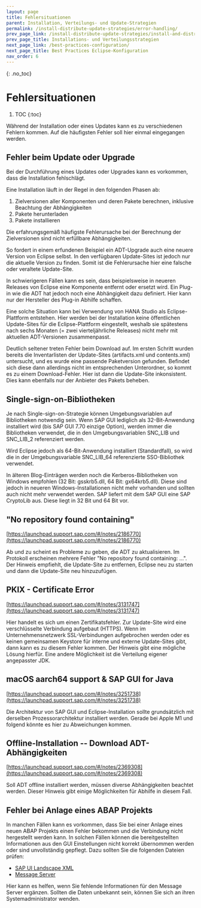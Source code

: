 ```yaml
---
layout: page
title: Fehlersituationen
parent: Installation, Verteilungs- und Update-Strategien
permalink: /install-distribute-update-strategies/error-handling/
prev_page_link: /install-distribute-update-strategies/install-and-distribute/
prev_page_title: Installations- und Verteilungsstrategien
next_page_link: /best-practices-configuration/
next_page_title: Best Practices Eclipse-Konfiguration
nav_order: 6
---
```


{: .no_toc}
# Fehlersituationen

1. TOC
{:toc}

Während der Installation oder eines Updates kann es zu verschiedenen Fehlern kommen. Auf die häufigsten Fehler soll hier einmal eingegangen werden.

## Fehler beim Update oder Upgrade

Bei der Durchführung eines Updates oder Upgrades kann es vorkommen, dass die Installation fehlschlägt.

Eine Installation läuft in der Regel in den folgenden Phasen ab:

1. Zielversionen aller Komponenten und deren Pakete berechnen, inklusive Beachtung der Abhängigkeiten
2. Pakete herunterladen
3. Pakete installieren

Die erfahrungsgemäß häufigste Fehlerursache bei der Berechnung der Zielversionen sind nicht erfüllbare Abhängigkeiten.

So fordert in einem erfundenen Beispiel ein ADT-Upgrade auch eine neuere Version von Eclipse selbst. In den verfügbaren Update-Sites ist jedoch nur die aktuelle Version zu finden. Somit ist die Fehlerursache hier eine falsche oder veraltete Update-Site.

In schwierigeren Fällen kann es sein, dass beispielsweise in neueren Releases von Eclipse eine Komponente entfernt oder ersetzt wird. Ein Plug-in wie die ADT hat jedoch noch eine Abhängigkeit dazu definiert. Hier kann nur der Hersteller des Plug-in Abhilfe schaffen.

Eine solche Situation kann bei Verwendung von HANA Studio als Eclipse-Plattform entstehen. Hier werden bei der Installation keine öffentlichen Update-Sites für die Eclipse-Plattform eingestellt, weshalb sie spätestens nach sechs Monaten (= zwei vierteljährliche Releases) nicht mehr mit aktuellen ADT-Versionen zusammenpasst.

Deutlich seltener treten Fehler beim Download auf. Im ersten Schritt wurden bereits die Inventarlisten der Update-Sites (artifacts.xml und contents.xml) untersucht, und es wurde eine passende Paketversion gefunden. Befindet sich diese dann allerdings nicht im entsprechenden Unterordner, so kommt es zu einem Download-Fehler. Hier ist dann die Update-Site inkonsistent. Dies kann ebenfalls nur der Anbieter des Pakets beheben.

## Single-sign-on-Bibliotheken

Je nach Single-sign-on-Strategie können Umgebungsvariablen auf Bibliotheken notwendig sein. Wenn SAP GUI lediglich als 32-Bit-Anwendung installiert wird (bis SAP GUI 7.70 einzige Option), werden immer die Bibliotheken verwendet, die in den Umgebungsvariablen SNC_LIB und SNC_LIB_2 referenziert werden.

Wird Eclipse jedoch als 64-Bit-Anwendung installiert (Standardfall), so wird die in der Umgebungsvariable SNC_LIB_64 referenzierte SSO-Bibliothek verwendet.

In älteren Blog-Einträgen werden noch die Kerberos-Bibliotheken von Windows empfohlen (32 Bit: gsskrb5.dll, 64 Bit: gx64krb5.dll). Diese sind jedoch in neueren Windows-Installationen nicht mehr vorhanden und sollten auch nicht mehr verwendet werden. SAP liefert mit dem SAP GUI eine SAP CryptoLib aus. Diese liegt in 32 Bit und 64 Bit vor.

## "No repository found containing"

[https://launchpad.support.sap.com/#/notes/2186770](https://launchpad.support.sap.com/#/notes/2186770)

Ab und zu scheint es Probleme zu geben, die ADT zu aktualisieren. Im Protokoll erscheinen mehrere Fehler "No repository found containing: ...". Der Hinweis empfiehlt, die Update-Site zu entfernen, Eclipse neu zu starten und dann die Update-Site neu hinzuzufügen.

## PKIX - Certificate Error

[https://launchpad.support.sap.com/#/notes/3131747](https://launchpad.support.sap.com/#/notes/3131747)

Hier handelt es sich um einen Zertifikatsfehler. Zur Update-Site wird eine verschlüsselte Verbindung aufgebaut (HTTPS). Wenn im Unternehmensnetzwerk SSL-Verbindungen aufgebrochen werden oder es keinen gemeinsamen Keystore für interne und externe Update-Sites gibt, dann kann es zu diesem Fehler kommen. Der Hinweis gibt eine mögliche Lösung hierfür. Eine andere Möglichkeit ist die Verteilung eigener angepasster JDK.

## macOS aarch64 support & SAP GUI for Java

[https://launchpad.support.sap.com/#/notes/3251738](https://launchpad.support.sap.com/#/notes/3251738)

Die Architektur von SAP GUI und Eclipse-Installation sollte grundsätzlich mit derselben Prozessorarchitektur installiert werden. Gerade bei Apple M1 und folgend könnte es hier zu Abweichungen kommen.

## Offline-Installation -- Download ADT-Abhängigkeiten

[https://launchpad.support.sap.com/#/notes/2369308](https://launchpad.support.sap.com/#/notes/2369308)

Soll ADT offline installiert werden, müssen diverse Abhängigkeiten beachtet werden. Dieser Hinweis gibt einige Möglichkeiten für Abhilfe in diesem Fall.

## Fehler bei Anlage eines ABAP Projekts

In manchen Fällen kann es vorkommen, dass Sie bei einer Anlage eines neuen ABAP Projekts einen Fehler bekommen und die Verbindung nicht hergestellt werden kann. In solchen Fällen können die bereitgestellten Informationen aus den GUI Einstellungen nicht korrekt übernommen werden oder sind unvollständig gepflegt. Dazu sollten Sie die folgenden Dateien prüfen:
* [SAP UI Landscape XML](https://help.sap.com/docs/sap_gui_for_java/faf5bfb0ed2145e4bec83d73f25449d4/dccc7b2d0f7a432a9dbc38642c5ca309.html)
* [Message Server](https://help.sap.com/docs/sap_gui_for_java/faf5bfb0ed2145e4bec83d73f25449d4/1feb6e31fa40478ab58d07ecfbca72bc.html)

Hier kann es helfen, wenn Sie fehlende Informationen für den Message Server ergänzen. Sollten die Daten unbekannt sein, können Sie sich an ihren Systemadministrator wenden.